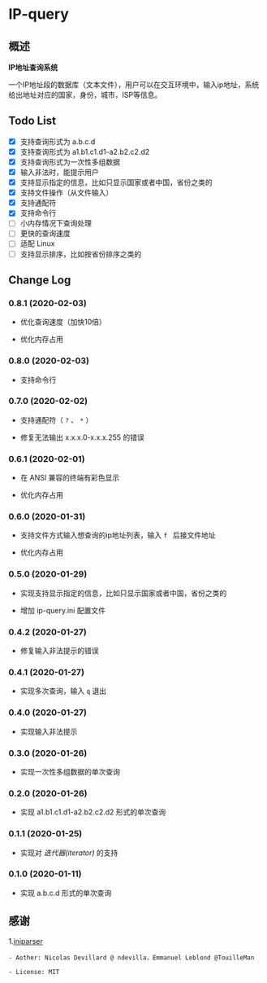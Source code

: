# IP-query

## 概述

**IP地址查询系统**

一个IP地址段的数据库（文本文件），用户可以在交互环境中，输入ip地址，系统给出地址对应的国家，身份，城市，ISP等信息。

## Todo List

* [x] 支持查询形式为 a.b.c.d
* [x] 支持查询形式为 a1.b1.c1.d1-a2.b2.c2.d2
* [x] 支持查询形式为一次性多组数据
* [x] 输入非法时，能提示用户
* [x] 支持显示指定的信息，比如只显示国家或者中国，省份之类的
* [x] 支持文件操作（从文件输入）
* [x] 支持通配符
* [x] 支持命令行
* [ ] 小内存情况下查询处理
* [ ] 更快的查询速度
* [ ] 适配 Linux
* [ ] 支持显示排序，比如按省份排序之类的

## Change Log

### 0.8.1 (2020-02-03)

* 优化查询速度（加快10倍）

* 优化内存占用

### 0.8.0 (2020-02-03)

* 支持命令行

### 0.7.0 (2020-02-02)

* 支持通配符（ `?` 、 `*` ）

* 修复无法输出 x.x.x.0-x.x.x.255 的错误

### 0.6.1 (2020-02-01)

* 在 ANSI 兼容的终端有彩色显示

* 优化内存占用

### 0.6.0 (2020-01-31)

* 支持文件方式输入想查询的ip地址列表，输入 `f ` 后接文件地址

* 优化内存占用

### 0.5.0 (2020-01-29)

* 实现支持显示指定的信息，比如只显示国家或者中国，省份之类的

* 增加 ip-query.ini 配置文件

### 0.4.2 (2020-01-27)

* 修复输入非法提示的错误

### 0.4.1 (2020-01-27)

* 实现多次查询，输入 `q` 退出

### 0.4.0 (2020-01-27)

* 实现输入非法提示

### 0.3.0 (2020-01-26)

* 实现一次性多组数据的单次查询

### 0.2.0 (2020-01-26)

* 实现 a1.b1.c1.d1-a2.b2.c2.d2 形式的单次查询

### 0.1.1 (2020-01-25)

* 实现对 *迭代器(iterator)* 的支持

### 0.1.0 (2020-01-11)

* 实现 a.b.c.d 形式的单次查询

## 感谢

1.[iniparser](https://github.com/ndevilla/iniparser)

    - Aother: Nicolas Devillard @ ndevilla，Emmanuel Leblond @TouilleMan

    - License: MIT

